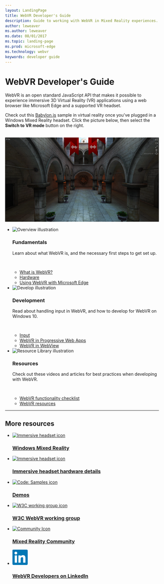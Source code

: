 ```yaml
---
layout: LandingPage
title: WebVR Developer's Guide
description: Guide to working with WebVR in Mixed Reality experiences.
author: leweaver
ms.author: leweaver
ms.date: 08/01/2017
ms.topic: landing-page
ms.prod: microsoft-edge
ms.technology: webvr
keywords: developer guide
---
```


# WebVR Developer's Guide
WebVR is an open standard JavaScript API that makes it possible to experience immersive 3D Virtual Reality (VR) applications using a web browser like Microsoft Edge and a supported VR headset.

Check out this [Babylon.js](//www.babylonjs.com/) sample in virtual reality once you've plugged in a Windows Mixed Reality headset. Click the picture below, then select the **Switch to VR mode** button on the right.

<br/>

<div style="text-align:center">
    <a href="https://www.babylonjs.com/demos/sponza/">
        <img src="img/sponza.png" alt="Interior castle scene"/>
    </a>
</div>

<ul class="cardsK panelContent">
    <li>
        <div class="cardSize">
            <div class="cardPadding">
                <div class="card">
                    <div class="cardImageOuter">
                        <div class="cardImage bgdAccent1">
                            <img src="/media/illustrations/biztalk-developer-documentation-1.svg" alt="Overview illustration" data-linktype="external" class="x-hidden-focus"/>
                        </div>
                    </div>
                    <div class="cardText">
                        <h3>Fundamentals</h3>
                        <p>Learn about what WebVR is, and the necessary first steps to get set up.</p>
                        <br/>
                        <ul>
                            <li><a href="what-is-webvr.md">What is WebVR?</a></li>
                            <li><a href="hardware.md">Hardware</a></li>
                            <li><a href="webvr-with-edge.md">Using WebVR with Microsoft Edge</a></li>
                        </ul>
                    </div>
                </div>
            </div>
        </div>
    </li>
    <li>
        <div class="cardSize">
            <div class="cardPadding">
                <div class="card">
                    <div class="cardImageOuter">
                        <div class="cardImage bgdAccent1">
                            <img src="/media/illustrations/sql-database-develop.svg" alt="Develop illustration" data-linktype="external" class="x-hidden-focus"/>
                        </div>
                    </div>
                    <div class="cardText">
                        <h3>Development</h3>
                        <p>Read about handling input in WebVR, and how to develop for WebVR on Windows 10.</p>
                        <br/>
                        <ul>
                            <li><a href="input.md">Input</a></li>
                            <li><a href="webvr-in-pwas.md">WebVR in Progressive Web Apps</a></li>
                            <li><a href="webvr-in-webview.md">WebVR in WebView</a></li>
                        </ul>
                    </div>
                </div>
            </div>
        </div>
    </li>
    <li>
        <div class="cardSize">
            <div class="cardPadding">
                <div class="card">
                    <div class="cardImageOuter">
                        <div class="cardImage bgdAccent1">
                            <img src="/media/illustrations/dynamics-resource-library.svg" alt="Resource Library illustration" data-linktype="external" class="x-hidden-focus"/>
                        </div>
                    </div>
                    <div class="cardText">
                        <h3>Resources</h3>
                        <p>Check out these videos and articles for best practices when developing with WebVR.</p>
                        <br/>
                        <ul>
                            <li><a href="essentials.md">WebVR functionality checklist</a></li>
                            <li><a href="resources.md">WebVR resources</a></li>
                        </ul>
                    </div>
                </div>
            </div>
        </div>
    </li>
</ul>

---

<h2>More resources</h2>

<ul class="panelContent cardsFTitle">
    <li>
        <a href="//developer.microsoft.com/en-us/windows/mixed-reality">
        <div class="cardSize">
            <div class="cardPadding">
                <div class="card">
                    <div class="cardImageOuter">
                        <div class="cardImage">
                            <img src="/en-us/media/hubs/windows/win_developer-5.svg" alt="Immersive headset icon" />
                        </div>
                    </div>
                    <div class="cardText">
                        <h3>Windows Mixed Reality</h3>
                    </div>
                </div>
            </div>
        </div>
        </a>
    </li>
    <li>
        <a href="//developer.microsoft.com/en-us/windows/mixed-reality/immersive_headset_hardware_details">
        <div class="cardSize">
            <div class="cardPadding">
                <div class="card">
                    <div class="cardImageOuter">
                        <div class="cardImage">
                            <img src="/media/common/i_tools.svg" alt="Immersive headset icon" />
                        </div>
                    </div>
                    <div class="cardText">
                        <h3>Immersive headset hardware details</h3>
                    </div>
                </div>
            </div>
        </div>
        </a>
    </li>
    <li>
        <a href="demos.md">
        <div class="cardSize">
            <div class="cardPadding">
                <div class="card">
                    <div class="cardImageOuter">
                        <div class="cardImage">
                            <img src="/media/common/i_code-samples.svg" alt="Code: Samples icon" />
                        </div>
                    </div>
                    <div class="cardText">
                        <h3>Demos</h3>
                    </div>
                </div>
            </div>
        </div>
        </a>
    </li>
  </ul>

<ul class="panelContent cardsFTitle">
    <li>
        <a href="//github.com/w3c/webvr/blob/master/explainer.md">
        <div class="cardSize">
            <div class="cardPadding">
                <div class="card">
                    <div class="cardImageOuter">
                        <div class="cardImage">
                            <img src="/media/common/i_benefits.svg" alt="W3C working group icon" />
                        </div>
                    </div>
                    <div class="cardText">
                        <h3>W3C WebVR working group</h3>
                    </div>
                </div>
            </div>
        </div>
        </a>
    </li>
    <li>
        <a href="//developer.microsoft.com/en-us/windows/mixed-reality/community">
        <div class="cardSize">
            <div class="cardPadding">
                <div class="card">
                    <div class="cardImageOuter">
                        <div class="cardImage">
                            <img src="/media/common/i_benefits.svg" alt="Community Icon" />
                        </div>
                    </div>
                    <div class="cardText">
                        <h3>Mixed Reality Community</h3>
                    </div>
                </div>
            </div>
        </div>
        </a>
    </li>
    <li>
        <a href="//www.linkedin.com/groups/13500607/profile">
        <div class="cardSize">
            <div class="cardPadding">
                <div class="card">
                    <div class="cardImageOuter">
                        <div class="cardImage">
                            <img src="img/linkedinlogo.png" alt="LinkedIn Icon" />
                        </div>
                    </div>
                    <div class="cardText">
                        <h3>WebVR Developers on LinkedIn</h3>
                    </div>
                </div>
            </div>
        </div>
        </a>
    </li>
</ul>